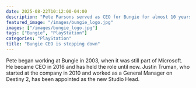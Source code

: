 ```yaml
---
date: 2025-08-22T10:12:00-04:00
description: "Pete Parsons served as CEO for Bungie for almost 10 years."
featured_image: "/images/bungie_logo.jpg"
images: ["/images/bungie_logo.jpg"]
tags: ["Bungie", "PlayStation"]
categories: "PlayStation"
title: "Bungie CEO is stepping down"
---
```

Pete began working at Bungie in 2003, when it was still part of Microsoft. He became CEO in 2016 and has held the role until now.
Justin Truman, who started at the company in 2010 and worked as a General Manager on Destiny 2, has been appointed as the new Studio Head.


